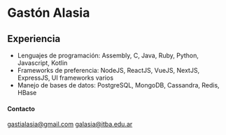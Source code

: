 # Gastón Alasia

## Experiencia
* Lenguajes de programación: Assembly, C, Java, Ruby, Python, Javascript, Kotlin
* Frameworks de preferencia: NodeJS, ReactJS, VueJS, NextJS, ExpressJS, UI frameworks varios
* Manejo de bases de datos: PostgreSQL, MongoDB, Cassandra, Redis, HBase

#### Contacto
gastialasia@gmail.com
galasia@itba.edu.ar
